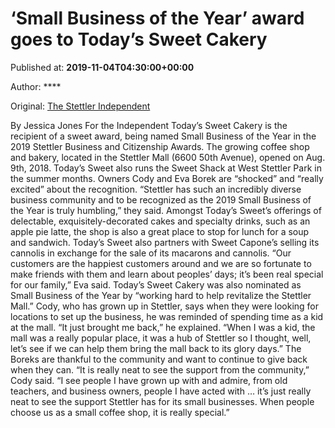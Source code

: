 
# ‘Small Business of the Year’ award goes to Today’s Sweet Cakery

Published at: **2019-11-04T04:30:00+00:00**

Author: ****

Original: [The Stettler Independent](https://www.stettlerindependent.com/news/small-business-of-the-year-award-goes-to-todays-sweet-cakery/)

By Jessica Jones
For the Independent
Today’s Sweet Cakery is the recipient of a sweet award, being named Small Business of the Year in the 2019 Stettler Business and Citizenship Awards.
The growing coffee shop and bakery, located in the Stettler Mall (6600 50th Avenue), opened on Aug. 9th, 2018. Today’s Sweet also runs the Sweet Shack at West Stettler Park in the summer months.
Owners Cody and Eva Borek are “shocked” and “really excited” about the recognition.
“Stettler has such an incredibly diverse business community and to be recognized as the 2019 Small Business of the Year is truly humbling,” they said.
Amongst Today’s Sweet’s offerings of delectable, exquisitely-decorated cakes and specialty drinks, such as an apple pie latte, the shop is also a great place to stop for lunch for a soup and sandwich.
Today’s Sweet also partners with Sweet Capone’s selling its cannolis in exchange for the sale of its macarons and cannolis.
“Our customers are the happiest customers around and we are so fortunate to make friends with them and learn about peoples’ days; it’s been real special for our family,” Eva said.
Today’s Sweet Cakery was also nominated as Small Business of the Year by “working hard to help revitalize the Stettler Mall.”
Cody, who has grown up in Stettler, says when they were looking for locations to set up the business, he was reminded of spending time as a kid at the mall.
“It just brought me back,” he explained. “When I was a kid, the mall was a really popular place, it was a hub of Stettler so I thought, well, let’s see if we can help them bring the mall back to its glory days.”
The Boreks are thankful to the community and want to continue to give back when they can.
“It is really neat to see the support from the community,” Cody said.
“I see people I have grown up with and admire, from old teachers, and business owners, people I have acted with … it’s just really neat to see the support Stettler has for its small businesses. When people choose us as a small coffee shop, it is really special.”
